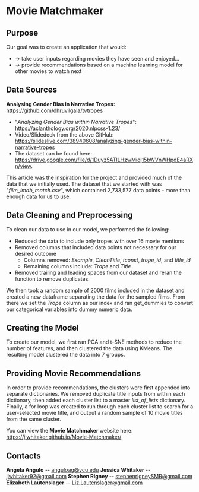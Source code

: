 # Movie Matchmaker

## Purpose 
Our goal was to create an application that would:
- → take user inputs regarding movies they have seen and enjoyed… 
- → provide recommendations based on a machine learning model for other movies to watch next

## Data Sources
**Analysing Gender Bias in Narrative Tropes:** https://github.com/dhruvilgala/tvtropes

- "_Analyzing Gender Bias within Narrative Tropes_": https://aclanthology.org/2020.nlpcss-1.23/
- Video/Slidedeck from the above GitHub: https://slideslive.com/38940608/analyzing-gender-bias-within-narrative-tropes
- The dataset can be found here: https://drive.google.com/file/d/1Duyz5ATlLHzwMidj15bWVnWHpdE4aRXn/view. 

This article was the inspiration for the project and provided much of the data that we initially used. 
The dataset that we started with was "_film_imdb_match.csv_", which contained 2,733,577 data points - more than enough data for us to use. 

## Data Cleaning and Preprocessing
To clean our data to use in our model, we performed the following:
- Reduced the data to include only tropes with over 16 movie mentions
- Removed columns that included data points not necessary for our desired outcome 
  - Columns removed: _Example_, _CleanTitle_, _tconst_, _trope_id_, and _title_id_
  - Remaining columns include: _Trope_ and _Title_
- Removed trailing and leading spaces from our dataset and reran the function to remove duplicates. 

We then took a random sample of 2000 films included in the dataset and created a new dataframe separating the data for the sampled films.
From there we set the _Trope_ column as our index and ran get_dummies to convert our categorical variables into dummy numeric data. 

## Creating the Model 
To create our model, we first ran PCA and t-SNE methods to reduce the number of features, and then clustered the data using KMeans.
The resulting model clustered the data into 7 groups. 

## Providing Movie Recommendations 
In order to provide recommendations, the clusters were first appended into separate dictionaries.
We removed duplicate title inputs from within each dictionary, then added each cluster list to a master _list_of_lists_ dictionary.
Finally, a for loop was created to run through each cluster list to search for a user-selected movie title, and output a random sample of 10 movie titles from the same cluster.

You can view the **Movie Matchmaker** website here: https://jlwhitaker.github.io/Movie-Matchmaker/

## Contacts 

**Angela Angulo** -- anguloag@vcu.edu
**Jessica Whitaker** -- jlwhitaker92@gmail.com
**Stephen Rigney** -- stephenrigneySMR@gmail.com
**Elizabeth Lautenslager** -- Liz.Lautenslager@gmail.com
